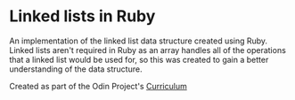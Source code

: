 # Linked lists in Ruby
An implementation of the linked list data structure created using Ruby. Linked lists aren't required in Ruby as an array handles all of the operations that a linked list would be used for, so this was created to gain a better understanding of the data structure.

Created as part of the Odin Project's [Curriculum](https://www.theodinproject.com/courses/ruby-programming/lessons/linked-lists)